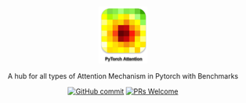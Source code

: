 <div align="center">
<img width="100px" src="./docs/icon.png">

A hub for all types of Attention Mechanism in Pytorch with Benchmarks


  

[![GitHub commit](https://img.shields.io/github/last-commit/monk1337/TorchAttention)](https://github.com/monk1337/TorchAttention/commits/master)
[![PRs Welcome](https://img.shields.io/badge/PRs-welcome-brightgreen.svg?style=flat-square)](http://makeapullrequest.com)


</div>
